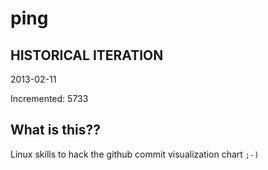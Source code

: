 # ping

## HISTORICAL ITERATION
2013-02-11

Incremented: 5733

## What is this?? 
Linux skills to hack the github commit visualization chart `;-)`
